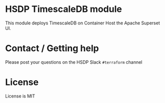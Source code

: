 # HSDP TimescaleDB module

This module deploys TimescaleDB on Container Host
the Apache Superset UI.

<!--- BEGIN_TF_DOCS --->
<!--- END_TF_DOCS --->

# Contact / Getting help

Please post your questions on the HSDP Slack `#terraform` channel

# License

License is MIT
